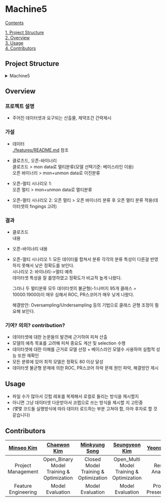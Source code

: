 # Machine5
[Contents](#toc)

[1. Project Structure](#Project-Structure)  
[2. Overview](#Overview)  
[3. Usage](#Usage)  
[4. Contributors](#Contributors)  





## Project Structure

<details>
<summary>Machine5</summary>
<div markdown="1">

  ```
    Machine5
    ┣ Closed
    ┃ ┣ baseline.ipynb
    ┃ ┣ Closed_RF_old.ipynb
    ┃ ┣ Closed_RF_selected10.ipynb
    ┃ ┣ Closed_RF.ipynb
    ┃ ┗ Closed_SVM.ipynb
    ┣ Open_Binary
    ┃ ┣ baseline
    ┃ ┃ ┗ Open_Binary_KNN.ipynb
    ┃ ┣ binary_labels.csv
    ┃ ┣ Open_Binary_SVM.ipynb
    ┃ ┣ Open_Binary_RF.ipynb
    ┃ ┣ Open2_Binary_RF_selected6.ipynb
    ┃ ┗ Open2_Binary_RF_selected12.ipynb
    ┣ Open_Multi
    ┃ ┣ Open_Multi_RF.ipynb
    ┃ ┣ Open2_Multi_RF.ipynb
    ┃ ┣ Open_Multi_SVM.ipynb
    ┃ ┗ final_labels.csv
    ┣ features
    ┃ ┣ feature_information
    ┃ ┃ ┣ combined_feature_information.ipynb
    ┃ ┃ ┣ comimage.png
    ┃ ┃ ┣ comimage2.png
    ┃ ┃ ┣ mon_feature_information.ipynb
    ┃ ┃ ┣ monimage.png
    ┃ ┃ ┣ monimage2.png
    ┃ ┃ ┣ unmon_feature_information.ipynb
    ┃ ┃ ┗ unmonimage.png
    ┃ ┣ modified_datasets
    ┃ ┃ ┣ feature_generator.ipynb
    ┃ ┃ ┣ mon_features.csv
    ┃ ┃ ┣ mon_features_old.csv
    ┃ ┃ ┣ mon_labels.csv
    ┃ ┃ ┣ unmon3000_features.csv
    ┃ ┃ ┣ unmon3000_features_old.csv
    ┃ ┃ ┣ unmon_features.csv
    ┃ ┃ ┗ unmon_features_old.csv
    ┃ ┣ original_datasets
    ┃ ┃ ┣ mon_standard.pkl
    ┃ ┃ ┣ unmon_standard10.pkl
    ┃ ┃ ┗ unmon_standard10_3000.pkl
    ┃ ┗ README.md
    ┗ README.md
  ```
</div>
</details>





## Overview
### 프로젝트 설명
  * 주어진 데이터셋과 요구되는 산출물, 제약조건 간략제시

### 가설
  * 데이터  
    [./features/README.md](https://github.com/440g/Machine5/blob/main/features/README.md) 참조

  * 클로즈드, 오픈-바이너리  
    클로즈드 > mon data로 멀티분류(모델 선택기준: 베이스라인 이용)  
    오픈 바이너리 > mon+unmon data로 이진분류 

  * 오픈-멀티 시나리오 1:    
    오픈 멀티 > mon+unmon data로 멀티분류  

  * 오픈-멀티 시나리오 2: 
    오픈 멀티 > 오픈 바이너리 분류 후 오픈 멀티 분류 적용(데이터셋의 fingings 고려)  

### 결과
  * 클로즈드  
    내용

  * 오픈-바이너리
    내용

  * 오픈-멀티
    시나리오 1: 모든 데이터를 합쳐서 분류
    각각의 분류 특성이 다른걸 반영하지 못해서 낮은 정확도를 보인다.  
    시나리오 2: 바이너리->멀티 예측  
    데이터셋 특성을 잘 를영하였고 정확도가 비교적 높게 나왔다.  
    
    그러나 두 멀티분류 모두 데이터셋의 불균형(-1:나머지 95개 클래스 = 10000:19000)이 매우 심해서 ROC, PR스코어가 매우 낮게 나왔다.  

    해결방안: Oversampling/Undersampling 등의 기법으로 클래스 균형 조정이 필요해 보인다.

### 기여? 의의? contribution?  
  * 데이터셋에 대한 논문들의 발견에 근거하여 피쳐 산출   
  * 모델의 예측 목표를 고려해 피쳐 중요도 계산 및 selection 수행  
  * 데이터셋에 대한 이해를 근거로 모델 선정 + 베이스라인 모델수 사용하여 실험적 성능 또한 재확인  
  * 모든 분류에 있어 최적 모델은 정확도 80 이상 달성  
  * 데이터셋 불균형 문제에 의한 ROC, PR스코어 하락 문제 원인 파악, 해결방안 제시  







## Usage
* 파일 수가 많아서 깃헙 레포를 복제해서 로컬로 돌리는 방식을 제시할지   
* 아니면 그냥 데이터셋 다운받아서 코랩으로 쓰는 방식을 제시할 지 고민중  
* (몇몇 코드들 실행방식에 따라 데이터 로드하는 부분 고쳐야 함, 아마 후자로 할 것 같습니다)





## Contributors
|[Minseo Kim](https://github.com/440g)|[Chaewon Kim](https://github.com/chaewonni)|[Minkyung Song](https://github.com/miikii41)|[Seungyeon Kim](https://github.com/bleuxsy)|[Yeonsu Kim](https://github.com/sooooscode)|
|:---:|:---:|:---:|:---:|:---:|
|Project Management|Open_Binary Model Training & Optimization|Closed Model Training & Optimization|Open_Multi Model Training & Optimization|Result Analysis|
|Feature Engineering|Model Evaluation|Model Evaluation|Model Evaluation|Project Presentation|
